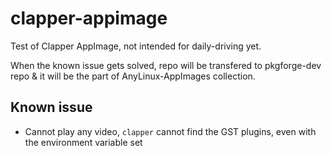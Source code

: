# clapper-appimage

Test of Clapper AppImage, not intended for daily-driving yet.

When the known issue gets solved, repo will be transfered to pkgforge-dev repo & it will be the part of AnyLinux-AppImages collection.

## Known issue

- Cannot play any video, `clapper` cannot find the GST plugins, even with the environment variable set
